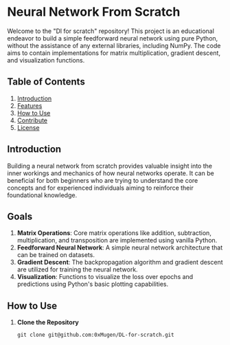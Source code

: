 # Neural Network From Scratch

Welcome to the "Dl for scratch" repository! This project is an educational endeavor to build a simple feedforward neural network using pure Python, without the assistance of any external libraries, including NumPy. The code aims to contain implementations for matrix multiplication, gradient descent, and visualization functions.

## Table of Contents

1. [Introduction](#introduction)
2. [Features](#features)
3. [How to Use](#how-to-use)
4. [Contribute](#contribute)
5. [License](#license)

## Introduction

Building a neural network from scratch provides valuable insight into the inner workings and mechanics of how neural networks operate. It can be beneficial for both beginners who are trying to understand the core concepts and for experienced individuals aiming to reinforce their foundational knowledge.

## Goals

1. **Matrix Operations**: Core matrix operations like addition, subtraction, multiplication, and transposition are implemented using vanilla Python.
2. **Feedforward Neural Network**: A simple neural network architecture that can be trained on datasets.
3. **Gradient Descent**: The backpropagation algorithm and gradient descent are utilized for training the neural network.
4. **Visualization**: Functions to visualize the loss over epochs and predictions using Python's basic plotting capabilities.

## How to Use

1. **Clone the Repository**
   ```
   git clone git@github.com:0xMugen/DL-for-scratch.git
   ```
